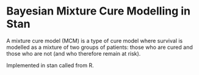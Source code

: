 # Bayesian Mixture Cure Modelling in Stan

A mixture cure model (MCM) is a type of cure model where survival is modelled as a mixture of two groups
of patients: those who are cured and those who are not (and who therefore remain at risk).

Implemented in stan called from R.


